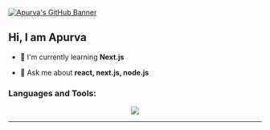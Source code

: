 [![Apurva's GitHub Banner](https://)](./assets/25755029111102185.jpg)

<h2>Hi, I am Apurva</h2>

- 🌱 I'm currently learning **Next.js**

- 💬 Ask me about **react, next.js, node.js**

<h3>Languages and Tools:</h3>

<p align="center">
<img src="https://skillicons.dev/icons?i=html,css,js,ts,nextjs,react,figma,git,nodejs,postgres,postman,py,tailwind,vscode,visualstudio,vercel,vite,supabase,styledcomponents,sass,,mysql,md,firebase,express,"/>
</p>

---
